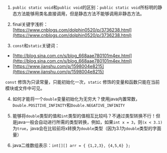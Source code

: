 1. `public static void`和`public void`的区别：`public static void`所标明的静态方法能够用类名直接调用，但是静态方法不能够调用非静态方法。

2. final关键字浅析：[https://www.cnblogs.com/dolphin0520/p/3736238.html](https://www.cnblogs.com/dolphin0520/p/3736238.html)

3. `const`和`static`关键词：
* [http://blog.sina.com.cn/s/blog_668aae780101m4ex.html](http://blog.sina.com.cn/s/blog_668aae780101m4ex.html)
* [https://www.jianshu.com/p/1598004e8215](https://www.jianshu.com/p/1598004e8215)

`const` 修饰为只读常量，只能初始化一次，`static` 修饰的变量和函数只能在当前模块或文件中可见。

4. 如何才能将一个`double`变量初始化为无穷大？使用java内置常数，`Double.POSITIVE_INFINITY`和`Double.NEGATIVE_INFINITY`

5. 能够将`double`类型的值和`int`类型的值相互比较吗？不通过类型转换不行！但是java一般会自动进行所需的类型转换，例如，如果`int x = 3`，则`(x < 3.1)`为`true`，java会在比较前将x转换为`double`类型（因为3.1为`double`类型的字面量）

6. java二维数组表示：`int[][] arr = { {1,2,3}, {4,5,6} };`

